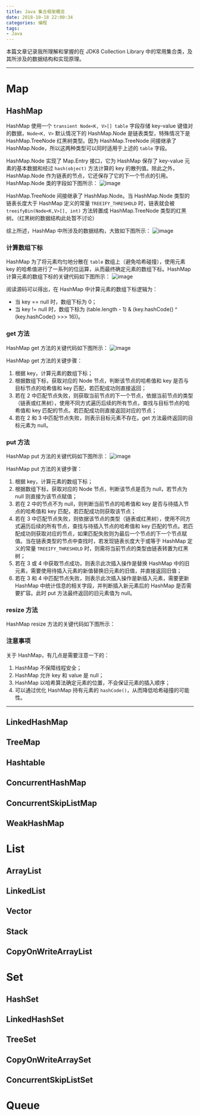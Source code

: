 ```yaml
---
title: Java 集合框架概览
date: 2018-10-18 22:00:34
categories: 编程
tags:
- Java
---
```

本篇文章记录我所理解和掌握的在 JDK8 Collection Library 中的常用集合类，及其所涉及的数据结构和实现原理。<!-- more -->

---

# Map

## HashMap
HashMap 使用一个 `transient Node<K, V>[] table` 字段存储 key-value 键值对的数据，`Node<K, V>` 默认情况下的 HashMap.Node 是链表类型，特殊情况下是 HashMap.TreeNode 红黑树类型。因为 HashMap.TreeNode 间接继承了 HashMap.Node，所以这两种类型可以同时适用于上述的 `table` 字段。

HashMap.Node 实现了 Map.Entry 接口，它为 HashMap 保存了 key-value 元素的基本数据和经过 `hash(object)` 方法计算的 key 的散列值。除此之外，HashMap.Node 作为链表的节点，它还保存了它的下一个节点的引用。HashMap.Node 类的字段如下图所示：
![image](/images/Java集合框架概览/HashMapEntry.png)

HashMap.TreeNode 间接继承了 HashMap.Node。当 HashMap.Node 类型的链表长度大于 HashMap 定义的常量 `TREEIFY_THRESHOLD` 时，链表就会被 `treeifyBin(Node<K,V>[], int)` 方法转置成 HashMap.TreeNode 类型的红黑树。（红黑树的数据结构此处暂不讨论）

综上所述，HashMap 中所涉及的数据结构，大致如下图所示：
![image]()

### 计算数组下标
HashMap 为了将元素均匀地分散在 `table` 数组上（避免哈希碰撞），使用元素 key 的哈希值进行了一系列的位运算，从而最终确定元素的数组下标。HashMap 计算元素的数组下标的关键代码如下图所示：
![image](/images/Java集合框架概览/HashMapHash.png)

阅读源码可以得出，在 HashMap 中计算元素的数组下标逻辑为：
* 当 key == null 时，数组下标为 0；
* 当 key != null 时，数组下标为 (table.length - 1) & (key.hashCode() ^ (key.hashCode() >>> 16))。

### get 方法
HashMap get 方法的关键代码如下图所示：
![image](/images/Java集合框架概览/HashMapGet.png)

HashMap get 方法的关键步骤：
1. 根据 key，计算元素的数组下标；
2. 根据数组下标，获取对应的 Node 节点，判断该节点的哈希值和 key 是否与目标节点的哈希值和 key 匹配，若匹配成功则直接返回；
3. 若在 2 中匹配节点失败，则获取当前节点的下一个节点，依据当前节点的类型（链表或红黑树），使用不同方式遍历后续的所有节点，查找与目标节点的哈希值和 key 匹配的节点。若匹配成功则直接返回对应的节点；
4. 若在 2 和 3 中匹配节点失败，则表示目标元素不存在。get 方法最终返回的目标元素为 null。

### put 方法
HashMap put 方法的关键代码如下图所示：
![image](/images/Java集合框架概览/HashMapPut.png)

HashMap put 方法的关键步骤：
1. 根据 key，计算元素的数组下标；
2. 根据数组下标，获取对应的 Node 节点，判断该节点是否为 null，若节点为 null 则直接为该节点赋值；
3. 若在 2 中的节点不为 null，则判断当前节点的哈希值和 key 是否与待插入节点的哈希值和 key 匹配，若匹配成功则获取该节点；
4. 若在 3 中匹配节点失败，则依据该节点的类型（链表或红黑树），使用不同方式遍历后续的所有节点，查找与待插入节点的哈希值和 key 匹配的节点。若匹配成功则获取对应的节点，如果匹配失败则为最后一个节点的下一个节点赋值。当在链表类型的节点中查找时，若发现链表长度大于或等于 HashMap 定义的常量 `TREEIFY_THRESHOLD` 时，则需将当前节点的类型由链表转置为红黑树；
5. 若在 3 或 4 中获取节点成功，则表示此次插入操作是替换 HashMap 中的旧元素，需要使用待插入元素的新值替换旧元素的旧值，并直接返回旧值；
6. 若在 3 和 4 中匹配节点失败，则表示此次插入操作是新插入元素，需要更新 HashMap 中统计信息的相关字段，并判断插入新元素后的 HashMap 是否需要扩容。此时 put 方法最终返回的旧元素值为 null。

### resize 方法
HashMap resize 方法的关键代码如下图所示：

### 注意事项
关于 HashMap，有几点是需要注意一下的：
1. HashMap 不保障线程安全；
2. HashMap 允许 key 和 value 是 null；
3. HashMap 以哈希算法确定元素的位置，不会保证元素的插入顺序；
4. 可以通过优化 HashMap 持有元素的 `hashCode()`，从而降低哈希碰撞的可能性。


---

## LinkedHashMap

## TreeMap

## Hashtable

## ConcurrentHashMap

## ConcurrentSkipListMap

## WeakHashMap

# List

## ArrayList

## LinkedList

## Vector

## Stack

## CopyOnWriteArrayList

# Set

## HashSet

## LinkedHashSet

## TreeSet

## CopyOnWriteArraySet

## ConcurrentSkipListSet

# Queue